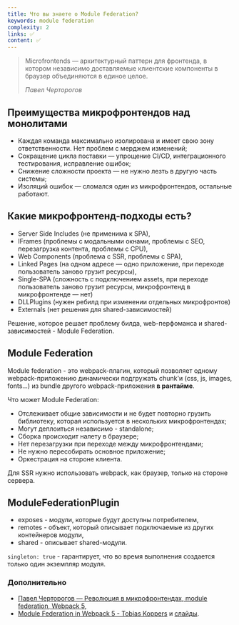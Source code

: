 ```yaml
---
title: Что вы знаете о Module Federation?
keywords: module federation
complexity: 2
links: ✅
content: ✅
---
```


> Microfrontends — архитектурный паттерн для фронтенда, в котором независимо доставляемые клиентские компоненты в браузер объединяются в единое целое.
> 
> _Павел Черторогов_

## Преимущества микрофронтендов над монолитами

- Каждая команда максимально изолирована и имеет свою зону ответственности. Нет проблем с мерджем изменений;
- Сокращение цикла поставки — упрощение CI/CD, интеграционного тестирования, исправление ошибок;
- Снижение сложности проекта — не нужно лезть в другую часть системы;
- Изоляций ошибок — сломался один из микрофронтендов, остальные работают.

## Какие микрофронтенд-подходы есть?

- Server Side Includes (не применима к SPA),
- IFrames (проблемы с модальными окнами, проблемы с SEO, перезагрузка контента, проблемы с CPU),
- Web Components (проблема с SSR, проблемы с SPA),
- Linked Pages (на одном адресе — одно приложение, при переходе пользователь заново грузит ресурсы),
- Single-SPA (сложность с подключением assets, при переходе пользователь заново грузит ресурсы, микрофронтенд в микрофронтенде — нет) 
- DLLPlugins (нужен ребилд при изменении отдельных микрофронтов)
- Externals (нет решения для shared-зависимостей)

Решение, которое решает проблему билда, web-перфоманса и shared-зависимостей - Module Federation.

## Module Federation

Module federation - это webpack-плагин, который позволяет одному webpack-приложению динамически подгружать chunk'и (css, js, images, fonts...) из bundle другого webpack-приложения **в рантайме**.

Что может Module Federation:
- Отслеживает общие зависимости и не будет повторно грузить библиотеку, которая используется в нескольких микрофронтендах;
- Могут деплоиться независимо - standalone;
- Сборка происходит налету в браузере;
- Нет перезагрузки при переходе между микрофронтендами;
- Не нужно пересобирать основное приложение;
- Оркестрация на стороне клиента.

Для SSR нужно использовать webpack, как браузер, только на стороне сервера.

## ModuleFederationPlugin

- exposes - модули, которые будут доступны потребителем,
- remotes - объект, который описывает подключаемые из других контейнеров модули,
- shared - описывает shared-модули.

`singleton: true` - гарантирует, что во время выполнения создается только один экземпляр модуля.

### Дополнительно
- [Павел Черторогов — Революция в микрофронтендах, module federation, Webpack 5](https://youtu.be/pcY8-pDGLkI),
- [Module Federation in Webpack 5 - Tobias Koppers](https://youtu.be/gmUm7CTsNhk) и [слайды](https://github.com/sokra/slides/blob/master/content/ModuleFederationWebpack5.md).